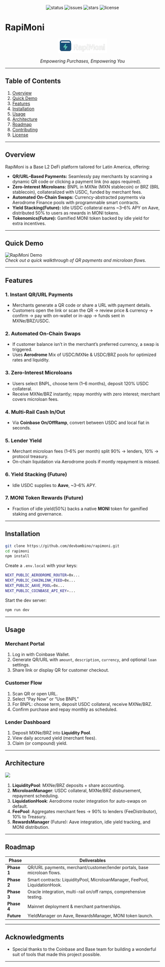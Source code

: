 <!-- Badges -->
<p align="center">
  <img src="https://img.shields.io/badge/status-beta-blue" alt="status">
  <img src="https://img.shields.io/github/issues/devbambino/rapimoni" alt="issues">
  <img src="https://img.shields.io/github/stars/devbambino/rapimoni" alt="stars">
  <img src="https://img.shields.io/github/license/devbambino/rapimoni" alt="license">
</p>

# RapiMoni  
<p align="center">
  <img src="./public/logo-sm.png" alt="RapiMoni Logo" width="160" />
</p>
<p align="center"><em>Empowering Purchases, Empowering You</em></p>

---

## Table of Contents  
1. [Overview](#overview)  
2. [Quick Demo](#quick-demo)  
3. [Features](#features)  
4. [Installation](#installation)  
5. [Usage](#usage)  
6. [Architecture](#architecture)  
7. [Roadmap](#roadmap)  
8. [Contributing](#contributing)  
9. [License](#license)  

---

## Overview  
RapiMoni is a Base L2 DeFi platform tailored for Latin America, offering:  
- **QR/URL–Based Payments:** Seamlessly pay merchants by scanning a dynamic QR code or clicking a payment link (no apps required).  
- **Zero-Interest Microloans:** BNPL in MXNe (MXN stablecoin) or BRZ (BRL stablecoin), collateralized with USDC, funded by merchant fees.  
- **Automated On-Chain Swaps:** Currency-abstracted payments via Aerodrome Finance pools with programmable smart contracts.  
- **Yield Stacking(Future):** Idle USDC collateral earns ~3–6% APY on Aave, distributed 50% to users as rewards in MONI tokens.  
- **Tokenomics(Future):** Gamified MONI token backed by idle yield for extra incentives.

---

## Quick Demo  
![RapiMoni Demo](./docs/rapimoni-demo.gif)  
_Check out a quick walkthrough of QR payments and microloan flows._

---

## Features  
### 1. Instant QR/URL Payments  
- Merchants generate a QR code or share a URL with payment details.  
- Customers open the link or scan the QR → review price & currency → confirm → pay with on-wallet or in-app → funds sent in MXNe/BRZ/USDC.  

### 2. Automated On-Chain Swaps  
- If customer balance isn’t in the merchant’s preferred currency, a swap is triggered.  
- Uses **Aerodrome** Mix of USDC/MXNe & USDC/BRZ pools for optimized rates and liquidity.

### 3. Zero-Interest Microloans  
- Users select BNPL, choose term (1–6 months), deposit 120% USDC collateral.  
- Receive MXNe/BRZ instantly; repay monthly with zero interest; merchant covers microloan fees.  

### 4. Multi-Rail Cash In/Out  
- Via **Coinbase On/OffRamp**, convert between USDC and local fiat in seconds.  

### 5. Lender Yield  
- Merchant microloan fees (1–6% per month) split 90% → lenders, 10% → protocol treasury.  
- On-chain liquidation via Aerodrome pools if montly repayment is missed.  

### 6. Yield Stacking (Future)  
- Idle USDC supplies to **Aave**, ~3–6% APY.  

### 7. MONI Token Rewards (Future)  
- Fraction of idle yield(50%) backs a native **MONI** token for gamified staking and governance.

---

## Installation  
```bash
git clone https://github.com/devbambino/rapimoni.git
cd rapimoni
npm install
```

Create a `.env.local` with your keys:

```bash
NEXT_PUBLIC_AERODROME_ROUTER=0x...
NEXT_PUBLIC_CHAINLINK_FEED=0x...
NEXT_PUBLIC_AAVE_POOL=0x...
NEXT_PUBLIC_COINBASE_API_KEY=...
```

Start the dev server:

```bash
npm run dev
```

---

## Usage

### Merchant Portal

1. Log in with Coinbase Wallet.
2. Generate QR/URL with `amount`, `description`, `currency`, and optional `loan` settings.
3. Share link or display QR for customer checkout.

### Customer Flow

1. Scan QR or open URL.
2. Select “Pay Now” or “Use BNPL”
3. For BNPL: choose term, deposit USDC collateral, receive MXNe/BRZ.
4. Confirm purchase and repay monthly as scheduled.

### Lender Dashboard

1. Deposit MXNe/BRZ into **Liquidity Pool**.
2. View daily accrued yield (merchant fees).
3. Claim (or compound) yield.

---

## Architecture

![](./docs/architecture-diagram.png)

1. **LiquidityPool**: MXNe/BRZ deposits + share accounting.
2. **MicroloanManager**: USDC collateral, MXNe/BRZ disbursement, repayment scheduling.
3. **LiquidationHook**: Aerodrome router integration for auto-swaps on default.
4. **FeePool**: Aggregates merchant fees → 90% to lenders (FeeDistributor), 10% to Treasury.
5. **RewardsManager** (Future): Aave integration, idle yield tracking, and MONI distribution.

---

## Roadmap

| Phase       | Deliverables                                                                |
| ----------- | --------------------------------------------------------------------------- |
| **Phase 1** | QR/URL payments, merchant/customer/lender portals, base microloan flows.         |
| **Phase 2** | Smart contracts: LiquidityPool, MicroloanManager, FeePool, LiquidationHook. |
| **Phase 3** | Oracle integration, multi-rail on/off ramps, comprehensive testing.         |
| **Phase 4** | Mainnet deployment & merchant partnerships.                                 |
| **Future**  | YieldManager on Aave, RewardsManager, MONI token launch.                    |

---

## Acknowledgments

* Special thanks to the Coinbase and Base team for building a wonderful suit of tools that made this project possible.

---
